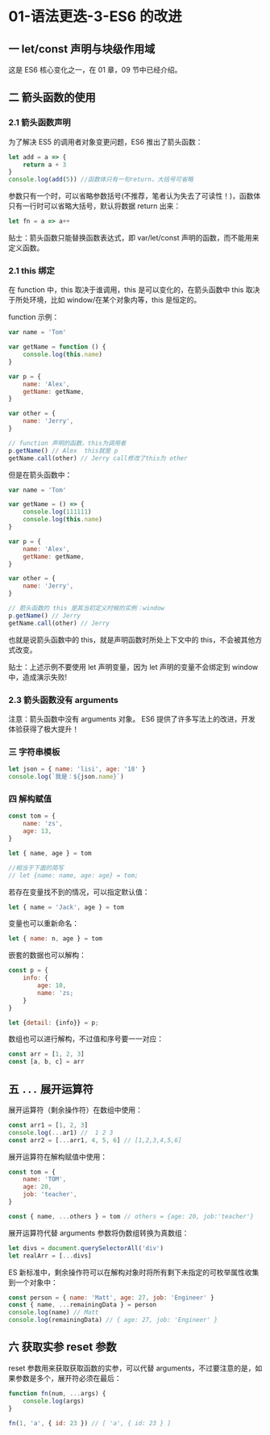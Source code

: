 # 01-语法更迭-3-ES6 的改进

## 一 let/const 声明与块级作用域

这是 ES6 核心变化之一，在 01 章，09 节中已经介绍。

## 二 箭头函数的使用

### 2.1 箭头函数声明

为了解决 ES5 的调用者对象变更问题，ES6 推出了箭头函数：

```js
let add = a => {
    return a + 3
}
console.log(add(5)) //函数体只有一句return，大括号可省略
```

参数只有一个时，可以省略参数括号(不推荐，笔者认为失去了可读性！)，函数体只有一行时可以省略大括号，默认将数据 return 出来：

```js
let fn = a => a++
```

贴士：箭头函数只能替换函数表达式，即 var/let/const 声明的函数，而不能用来定义函数。

### 2.1 this 绑定

在 function 中，this 取决于谁调用，this 是可以变化的，在箭头函数中 this 取决于所处环境，比如 window/在某个对象内等，this 是恒定的。

function 示例：

```js
var name = 'Tom'

var getName = function () {
    console.log(this.name)
}

var p = {
    name: 'Alex',
    getName: getName,
}

var other = {
    name: 'Jerry',
}

// function 声明的函数，this为调用者
p.getName() // Alex  this就是 p
getName.call(other) // Jerry call修改了this为 other
```

但是在箭头函数中：

```js
var name = 'Tom'

var getName = () => {
    console.log(111111)
    console.log(this.name)
}

var p = {
    name: 'Alex',
    getName: getName,
}

var other = {
    name: 'Jerry',
}

// 箭头函数的 this 是其当初定义时候的实例：window
p.getName() // Jerry
getName.call(other) // Jerry
```

也就是说箭头函数中的 this，就是声明函数时所处上下文中的 this，不会被其他方式改变。

贴士：上述示例不要使用 let 声明变量，因为 let 声明的变量不会绑定到 window 中，造成演示失败!

### 2.3 箭头函数没有 arguments

注意：箭头函数中没有 arguments 对象。
ES6 提供了许多写法上的改进，开发体验获得了极大提升！

### 三 字符串模板

```js
let json = { name: 'lisi', age: '18' }
console.log(`我是：${json.name}`)
```

### 四 解构赋值

```js
const tom = {
    name: 'zs',
    age: 13,
}

let { name, age } = tom

//相当于下面的简写
// let {name: name, age: age} = tom;
```

若存在变量找不到的情况，可以指定默认值：

```js
let { name = 'Jack', age } = tom
```

变量也可以重新命名：

```js
let { name: n, age } = tom
```

嵌套的数据也可以解构：

```js
const p = {
    info: {
        age: 10,
        name: 'zs;
    }
}

let {detail: {info}} = p;
```

数组也可以进行解构，不过值和序号要一一对应：

```js
const arr = [1, 2, 3]
const [a, b, c] = arr
```

## 五 `...` 展开运算符

展开运算符（剩余操作符）在数组中使用：

```js
const arr1 = [1, 2, 3]
console.log(...ar1) //  1 2 3
const arr2 = [...arr1, 4, 5, 6] // [1,2,3,4,5,6]
```

展开运算符在解构赋值中使用：

```js
const tom = {
    name: 'TOM',
    age: 20,
    job: 'teacher',
}

const { name, ...others } = tom // others = {age: 20, job:'teacher'}
```

展开运算符代替 arguments 参数将伪数组转换为真数组：

```js
let divs = document.querySelectorAll('div')
let realArr = [...divs]
```

ES 新标准中，剩余操作符可以在解构对象时将所有剩下未指定的可枚举属性收集到一个对象中：

```js
const person = { name: 'Matt', age: 27, job: 'Engineer' }
const { name, ...remainingData } = person
console.log(name) // Matt
console.log(remainingData) // { age: 27, job: 'Engineer' }
```

## 六 获取实参 reset 参数

reset 参数用来获取获取函数的实参，可以代替 arguments，不过要注意的是，如果参数是多个，展开符必须在最后：

```js
function fn(num, ...args) {
    console.log(args)
}

fn(1, 'a', { id: 23 }) // [ 'a', { id: 23 } ]
```
